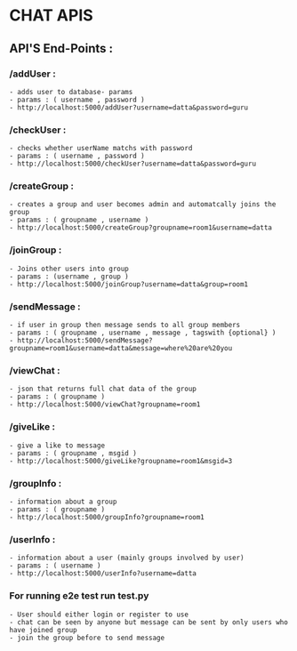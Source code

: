 # CHAT APIS

## API'S End-Points :
### /addUser :
    - adds user to database- params 
    - params : ( username , password )
    - http://localhost:5000/addUser?username=datta&password=guru

### /checkUser :
    - checks whether userName matchs with password
    - params : ( username , password )
    - http://localhost:5000/checkUser?username=datta&password=guru
    
### /createGroup :
    - creates a group and user becomes admin and automatcally joins the group
    - params : ( groupname , username )
    - http://localhost:5000/createGroup?groupname=room1&username=datta

### /joinGroup :
    - Joins other users into group
    - params : (username , group )
    - http://localhost:5000/joinGroup?username=datta&group=room1

### /sendMessage :
    - if user in group then message sends to all group members
    - params : ( groupname , username , message , tagswith {optional} )
    - http://localhost:5000/sendMessage?groupname=room1&username=datta&message=where%20are%20you
    
### /viewChat :
    - json that returns full chat data of the group
    - params : ( groupname )
    - http://localhost:5000/viewChat?groupname=room1
 
### /giveLike :
    - give a like to message
    - params : ( groupname , msgid )
    - http://localhost:5000/giveLike?groupname=room1&msgid=3

### /groupInfo :
    - information about a group
    - params : ( groupname )
    - http://localhost:5000/groupInfo?groupname=room1

### /userInfo :
    - information about a user (mainly groups involved by user)
    - params : ( username )
    - http://localhost:5000/userInfo?username=datta

### For running e2e test run test.py
    - User should either login or register to use 
    - chat can be seen by anyone but message can be sent by only users who have joined group
    - join the group before to send message


